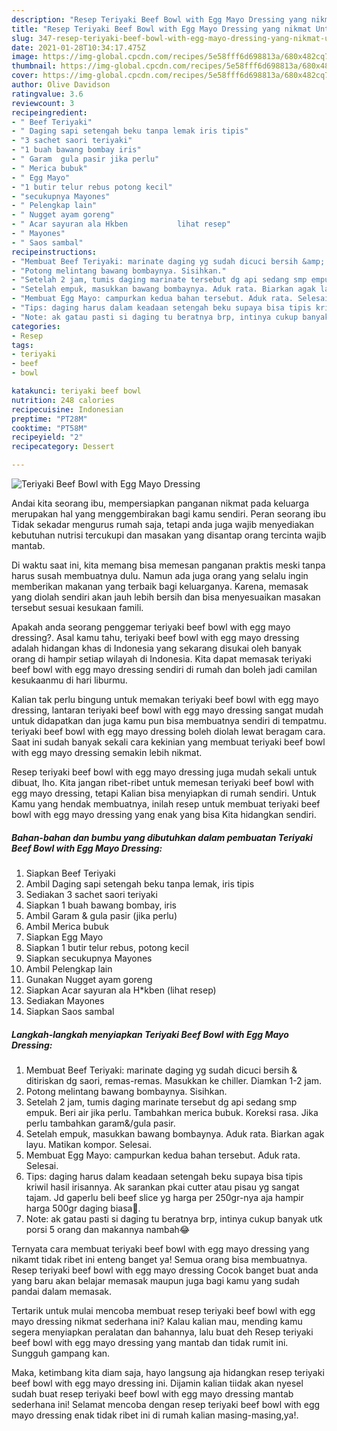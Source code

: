 ```yaml
---
description: "Resep Teriyaki Beef Bowl with Egg Mayo Dressing yang nikmat Untuk Jualan"
title: "Resep Teriyaki Beef Bowl with Egg Mayo Dressing yang nikmat Untuk Jualan"
slug: 347-resep-teriyaki-beef-bowl-with-egg-mayo-dressing-yang-nikmat-untuk-jualan
date: 2021-01-28T10:34:17.475Z
image: https://img-global.cpcdn.com/recipes/5e58fff6d698813a/680x482cq70/teriyaki-beef-bowl-with-egg-mayo-dressing-foto-resep-utama.jpg
thumbnail: https://img-global.cpcdn.com/recipes/5e58fff6d698813a/680x482cq70/teriyaki-beef-bowl-with-egg-mayo-dressing-foto-resep-utama.jpg
cover: https://img-global.cpcdn.com/recipes/5e58fff6d698813a/680x482cq70/teriyaki-beef-bowl-with-egg-mayo-dressing-foto-resep-utama.jpg
author: Olive Davidson
ratingvalue: 3.6
reviewcount: 3
recipeingredient:
- " Beef Teriyaki"
- " Daging sapi setengah beku tanpa lemak iris tipis"
- "3 sachet saori teriyaki"
- "1 buah bawang bombay iris"
- " Garam  gula pasir jika perlu"
- " Merica bubuk"
- " Egg Mayo"
- "1 butir telur rebus potong kecil"
- "secukupnya Mayones"
- " Pelengkap lain"
- " Nugget ayam goreng"
- " Acar sayuran ala Hkben           lihat resep"
- " Mayones"
- " Saos sambal"
recipeinstructions:
- "Membuat Beef Teriyaki: marinate daging yg sudah dicuci bersih &amp; ditiriskan dg saori, remas-remas. Masukkan ke chiller. Diamkan 1-2 jam."
- "Potong melintang bawang bombaynya. Sisihkan."
- "Setelah 2 jam, tumis daging marinate tersebut dg api sedang smp empuk. Beri air jika perlu. Tambahkan merica bubuk. Koreksi rasa. Jika perlu tambahkan garam&amp;/gula pasir."
- "Setelah empuk, masukkan bawang bombaynya. Aduk rata. Biarkan agak layu. Matikan kompor. Selesai."
- "Membuat Egg Mayo: campurkan kedua bahan tersebut. Aduk rata. Selesai."
- "Tips: daging harus dalam keadaan setengah beku supaya bisa tipis kriwil hasil irisannya. Ak sarankan pkai cutter atau pisau yg sangat tajam. Jd gaperlu beli beef slice yg harga per 250gr-nya aja hampir harga 500gr daging biasa🤣."
- "Note: ak gatau pasti si daging tu beratnya brp, intinya cukup banyak utk porsi 5 orang dan makannya nambah😂"
categories:
- Resep
tags:
- teriyaki
- beef
- bowl

katakunci: teriyaki beef bowl 
nutrition: 248 calories
recipecuisine: Indonesian
preptime: "PT28M"
cooktime: "PT58M"
recipeyield: "2"
recipecategory: Dessert

---
```



![Teriyaki Beef Bowl with Egg Mayo Dressing](https://img-global.cpcdn.com/recipes/5e58fff6d698813a/680x482cq70/teriyaki-beef-bowl-with-egg-mayo-dressing-foto-resep-utama.jpg)

Andai kita seorang ibu, mempersiapkan panganan nikmat pada keluarga merupakan hal yang menggembirakan bagi kamu sendiri. Peran seorang ibu Tidak sekadar mengurus rumah saja, tetapi anda juga wajib menyediakan kebutuhan nutrisi tercukupi dan masakan yang disantap orang tercinta wajib mantab.

Di waktu  saat ini, kita memang bisa memesan panganan praktis meski tanpa harus susah membuatnya dulu. Namun ada juga orang yang selalu ingin memberikan makanan yang terbaik bagi keluarganya. Karena, memasak yang diolah sendiri akan jauh lebih bersih dan bisa menyesuaikan masakan tersebut sesuai kesukaan famili. 



Apakah anda seorang penggemar teriyaki beef bowl with egg mayo dressing?. Asal kamu tahu, teriyaki beef bowl with egg mayo dressing adalah hidangan khas di Indonesia yang sekarang disukai oleh banyak orang di hampir setiap wilayah di Indonesia. Kita dapat memasak teriyaki beef bowl with egg mayo dressing sendiri di rumah dan boleh jadi camilan kesukaanmu di hari liburmu.

Kalian tak perlu bingung untuk memakan teriyaki beef bowl with egg mayo dressing, lantaran teriyaki beef bowl with egg mayo dressing sangat mudah untuk didapatkan dan juga kamu pun bisa membuatnya sendiri di tempatmu. teriyaki beef bowl with egg mayo dressing boleh diolah lewat beragam cara. Saat ini sudah banyak sekali cara kekinian yang membuat teriyaki beef bowl with egg mayo dressing semakin lebih nikmat.

Resep teriyaki beef bowl with egg mayo dressing juga mudah sekali untuk dibuat, lho. Kita jangan ribet-ribet untuk memesan teriyaki beef bowl with egg mayo dressing, tetapi Kalian bisa menyiapkan di rumah sendiri. Untuk Kamu yang hendak membuatnya, inilah resep untuk membuat teriyaki beef bowl with egg mayo dressing yang enak yang bisa Kita hidangkan sendiri.

<!--inarticleads1-->

##### Bahan-bahan dan bumbu yang dibutuhkan dalam pembuatan Teriyaki Beef Bowl with Egg Mayo Dressing:

1. Siapkan  Beef Teriyaki
1. Ambil  Daging sapi setengah beku tanpa lemak, iris tipis
1. Sediakan 3 sachet saori teriyaki
1. Siapkan 1 buah bawang bombay, iris
1. Ambil  Garam &amp; gula pasir (jika perlu)
1. Ambil  Merica bubuk
1. Siapkan  Egg Mayo
1. Siapkan 1 butir telur rebus, potong kecil
1. Siapkan secukupnya Mayones
1. Ambil  Pelengkap lain
1. Gunakan  Nugget ayam goreng
1. Siapkan  Acar sayuran ala H*kben           (lihat resep)
1. Sediakan  Mayones
1. Siapkan  Saos sambal




<!--inarticleads2-->

##### Langkah-langkah menyiapkan Teriyaki Beef Bowl with Egg Mayo Dressing:

1. Membuat Beef Teriyaki: marinate daging yg sudah dicuci bersih &amp; ditiriskan dg saori, remas-remas. Masukkan ke chiller. Diamkan 1-2 jam.
1. Potong melintang bawang bombaynya. Sisihkan.
1. Setelah 2 jam, tumis daging marinate tersebut dg api sedang smp empuk. Beri air jika perlu. Tambahkan merica bubuk. Koreksi rasa. Jika perlu tambahkan garam&amp;/gula pasir.
1. Setelah empuk, masukkan bawang bombaynya. Aduk rata. Biarkan agak layu. Matikan kompor. Selesai.
1. Membuat Egg Mayo: campurkan kedua bahan tersebut. Aduk rata. Selesai.
1. Tips: daging harus dalam keadaan setengah beku supaya bisa tipis kriwil hasil irisannya. Ak sarankan pkai cutter atau pisau yg sangat tajam. Jd gaperlu beli beef slice yg harga per 250gr-nya aja hampir harga 500gr daging biasa🤣.
1. Note: ak gatau pasti si daging tu beratnya brp, intinya cukup banyak utk porsi 5 orang dan makannya nambah😂




Ternyata cara membuat teriyaki beef bowl with egg mayo dressing yang nikamt tidak ribet ini enteng banget ya! Semua orang bisa membuatnya. Resep teriyaki beef bowl with egg mayo dressing Cocok banget buat anda yang baru akan belajar memasak maupun juga bagi kamu yang sudah pandai dalam memasak.

Tertarik untuk mulai mencoba membuat resep teriyaki beef bowl with egg mayo dressing nikmat sederhana ini? Kalau kalian mau, mending kamu segera menyiapkan peralatan dan bahannya, lalu buat deh Resep teriyaki beef bowl with egg mayo dressing yang mantab dan tidak rumit ini. Sungguh gampang kan. 

Maka, ketimbang kita diam saja, hayo langsung aja hidangkan resep teriyaki beef bowl with egg mayo dressing ini. Dijamin kalian tiidak akan nyesel sudah buat resep teriyaki beef bowl with egg mayo dressing mantab sederhana ini! Selamat mencoba dengan resep teriyaki beef bowl with egg mayo dressing enak tidak ribet ini di rumah kalian masing-masing,ya!.

